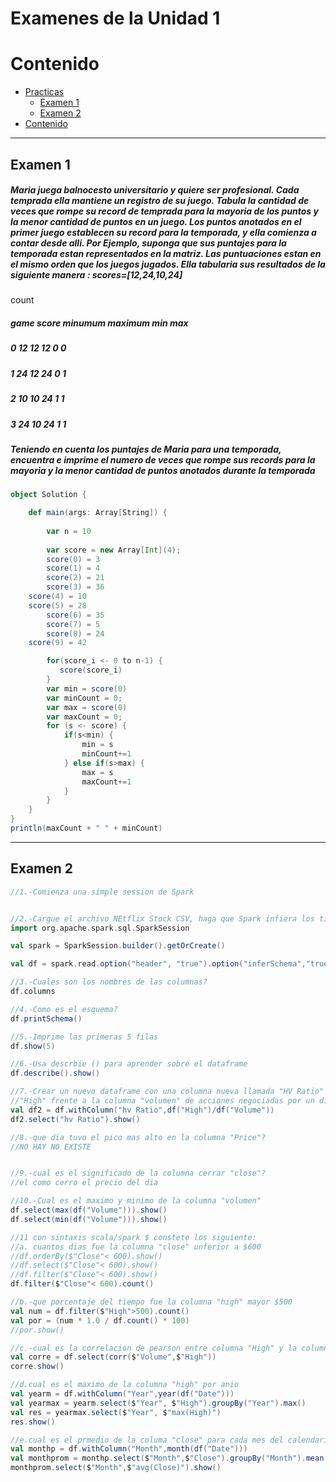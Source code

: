 # Examenes de la Unidad 1

# Contenido
<!--ts-->
   * [Practicas](#practicas-unidad-3)
      * [Examen 1 ](#examen-1)
      * [Examen 2 ](#examen-2)
   * [Contenido](#Contenido)
<!--te-->

--------------------------------------------------------------------------------------------------------------------------------
## Examen 1

##### Maria juega balnocesto universitario y quiere ser profesional. Cada temprada ella mantiene un registro de su juego. Tabula la cantidad de veces que rompe su record de temprada para la mayoria de los puntos y la menor cantidad de puntos en un juego. Los puntos anotados en el primer juego establecen su record para la temporada, y ella comienza a contar desde alli. Por Ejemplo, suponga que sus puntajes para la temporada estan representados en la matriz. Las puntuaciones estan en el mismo orden que los juegos jugados. Ella tabularia sus resultados de la siguiente manera : scores=[12,24,10,24]
count 
##### game    score   minumum     maximum     min max
##### 0       12      12          12          0   0
##### 1       24      12          24          0   1
##### 2       10      10          24          1   1
##### 3       24      10          24          1   1
##### Teniendo en cuenta los puntajes de Maria para una temporada, encuentra e imprime el numero de veces que rompe sus records para la mayoria y la menor cantidad de puntos anotados durante la temporada


```scala 
object Solution {

    def main(args: Array[String]) {
     
        var n = 10
        
        var score = new Array[Int](4);
        score(0) = 3
        score(1) = 4
        score(2) = 21
        score(3) = 36
	score(4) = 10
	score(5) = 28
        score(6) = 35
        score(7) = 5
        score(8) = 24
	score(9) = 42   

        for(score_i <- 0 to n-1) {
           score(score_i)
        }
        var min = score(0)
        var minCount = 0;
        var max = score(0)
        var maxCount = 0;
        for (s <- score) {
            if(s<min) {
                min = s
                minCount+=1
            } else if(s>max) {
                max = s
                maxCount+=1
            }
        }
    }
}
println(maxCount + " " + minCount)

```

--------------------------------------------------------------------------------------------------------------------------------
## Examen 2

```scala 
//1.-Comienza una simple session de Spark


//2.-Cargue el archivo NEtflix Stock CSV, haga que Spark infiera los tipos de datos.
import org.apache.spark.sql.SparkSession

val spark = SparkSession.builder().getOrCreate()

val df = spark.read.option("header", "true").option("inferSchema","true")csv("Netflix_2011_2016.csv")

//3.-Cuales son los nombres de las columnas?
df.columns

//4.-Como es el esquema?
df.printSchema()

//5.-Imprime las primeras 5 filas
df.show(5)

//6.-Usa descrbie () para aprender sobre el dataframe
df.describe().show()

//7.-Crear un nuevo dataframe con una columna nueva llamada "HV Ratio" que es la relacion entre el precio de la columma 
//"High" frente a la columna "volumen" de acciones negociadas por un dia
val df2 = df.withColumn("hv Ratio",df("High")/df("Volume"))
df2.select("hv Ratio").show()

//8.-que dia tuvo el pico mas alto en la columna "Price"?
//NO HAY NO EXISTE


//9.-cual es el significado de la columna cerrar "close"?
//el como cerro el precio del dia 

//10.-Cual es el maximo y minimo de la columna "volumen"
df.select(max(df("Volume"))).show()
df.select(min(df("Volume"))).show()

//11 con sintaxis scala/spark $ constete los siguiente:
//a. cuantos dias fue la columna "close" unferior a $600
//df.orderBy($"Close"< 600).show()
//df.select($"Close"< 600).show()
//df.filter($"Close"< 600).show()
df.filter($"Close"< 600).count()

//b.-que porcentaje del tiempo fue la columna "high" mayor $500
val num = df.filter($"High">500).count()
val por = (num * 1.0 / df.count() * 100)
//por.show()

//c.-cual es la correlacion de pearson entre columna "High" y la columna "volumen"?
val corre = df.select(corr($"Volume",$"High"))
corre.show()

//d.cual es el maximo de la columna "high" por anio
val yearm = df.withColumn("Year",year(df("Date")))
val yearmax = yearm.select($"Year", $"High").groupBy("Year").max()
val res = yearmax.select($"Year", $"max(High)")
res.show()

//e.cual es el prmedio de la columa "close" para cada mes del calendario
val monthp = df.withColumn("Month",month(df("Date")))
val monthprom = monthp.select($"Month",$"Close").groupBy("Month").mean()
monthprom.select($"Month",$"avg(Close)").show()

```

